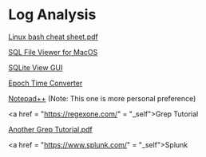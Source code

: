 # Log Analysis

[Linux bash cheat sheet.pdf](https://github.com/NataIeigh/NCL/files/7602401/Linux_bash_cheat_sheet-1.pdf)

<a href = "https://www.sqlprostudio.com" target = "_self">SQL File Viewer for MacOS</a>

<a href = "https://inloop.github.io/sqlite-viewer/" target = "_self">SQLite View GUI</a>

<a href = "http://www.vk2zay.net/calculators/epochTimeConverter.php" target = "_self">Epoch Time Converter</a>

<a href = "https://notepad-plus-plus.org/downloads/" target = "_self">Notepad++</a> (Note: This one is more personal preference)

<a href = "https://regexone.com/" = "_self">Grep Tutorial</a>

[Another Grep Tutorial.pdf](https://github.com/NataIeigh/NCL/files/7602426/33929.pdf)

<a href = "https://www.splunk.com/" = "_self">Splunk</a>
